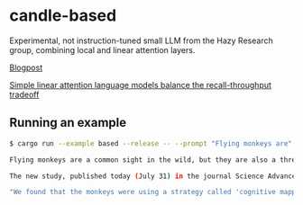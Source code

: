 # candle-based

Experimental, not instruction-tuned small LLM from the Hazy Research group, combining local and linear attention layers.

[Blogpost](https://hazyresearch.stanford.edu/blog/2024-03-03-based)

[Simple linear attention language models balance the recall-throughput tradeoff](https://arxiv.org/abs/2402.18668)

## Running an example

```bash
$ cargo run --example based --release -- --prompt "Flying monkeys are" --which 1b-50b --sample-len 100

Flying monkeys are a common sight in the wild, but they are also a threat to humans.

The new study, published today (July 31) in the journal Science Advances, shows that the monkeys are using their brains to solve the problem of how to get around the problem.

"We found that the monkeys were using a strategy called 'cognitive mapping' - they would use their brains to map out the route ahead," says lead author Dr. David J. Smith from the University of California

```
